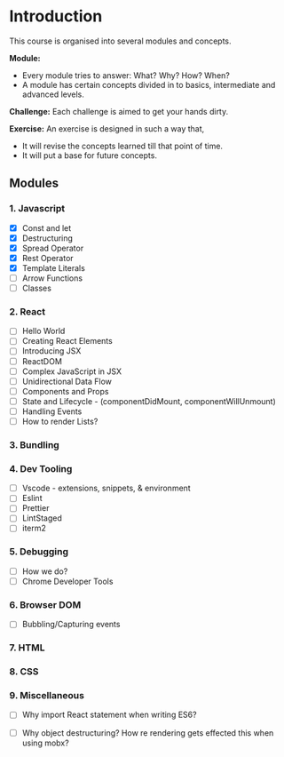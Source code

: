 # Introduction

This course is organised into several modules and concepts.

**Module:** 

* Every module tries to answer: What? Why? How? When?
* A module has certain concepts divided in to basics, intermediate and advanced levels.

**Challenge:** Each challenge is aimed to get your hands dirty.

**Exercise:** An exercise is designed in such a way that,

* It will revise the concepts learned till that point of time.
* It will put a base for future concepts.

## Modules

### 1. Javascript

* [x] Const and let
* [x] Destructuring
* [x] Spread Operator
* [x] Rest Operator
* [x] Template Literals
* [ ] Arrow Functions
* [ ] Classes

### 2. React

* [ ] Hello World
* [ ] Creating React Elements
* [ ] Introducing JSX
* [ ] ReactDOM
* [ ] Complex JavaScript in JSX
* [ ] Unidirectional Data Flow
* [ ] Components and Props
* [ ] State and Lifecycle - \(componentDidMount, componentWillUnmount\)
* [ ] Handling Events
* [ ] How to render Lists?

### 3. Bundling

### 4. Dev Tooling

* [ ] Vscode - extensions, snippets, & environment
* [ ] Eslint
* [ ] Prettier
* [ ] LintStaged
* [ ] iterm2

### 5. Debugging

* [ ] How we do?
* [ ] Chrome Developer Tools

### 6. Browser DOM

* [ ] Bubbling/Capturing events

### 7. HTML

### 8. CSS

### 9. Miscellaneous

* [ ] Why import React statement when writing ES6?
* [ ] Why object destructuring? How re rendering gets effected this when using mobx?

